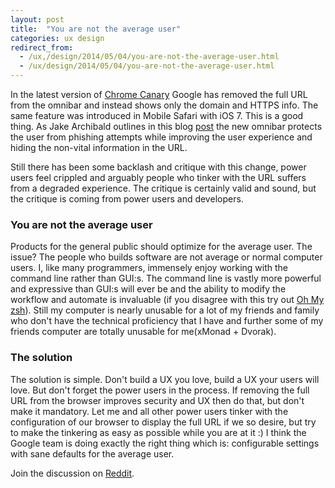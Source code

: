 ```yaml
---
layout: post
title:  "You are not the average user"
categories: ux design
redirect_from: 
  - /ux,/design/2014/05/04/you-are-not-the-average-user.html
  - /ux/design/2014/05/04/you-are-not-the-average-user.html
---
```


In the latest version of [Chrome Canary](https://www.google.com/intl/en/chrome/browser/canary.html) Google has removed the full URL from the omnibar and instead shows only the domain and HTTPS info. The same feature was introduced in Mobile Safari with iOS 7. This is a good thing. As Jake Archibald outlines in this blog [post](http://jakearchibald.com/2014/improving-the-url-bar/) the new omnibar protects the user from phishing attempts while improving the user experience and hiding the non-vital information in the URL.

Still there has been some backlash and critique with this change, power users feel crippled and arguably people who tinker with the URL suffers from a degraded experience. The critique is certainly valid and sound, but the critique is coming from power users and developers.

### You are not the average user

Products for the general public should optimize for the average user. The issue? The people who builds software are not average or normal computer users. I, like many programmers, immensely enjoy working with the command line rather than GUI:s. The command line is vastly more powerful and expressive than GUI:s will ever be and the ability to modify the workflow and automate is invaluable (if you disagree with this try out [Oh My zsh](https://github.com/robbyrussell/oh-my-zsh)). Still my computer is nearly unusable for a lot of my friends and family who don't have the technical proficiency that I have and further some of my friends computer are totally unusable for me(xMonad + Dvorak).

### The solution

 The solution is simple. Don't build a UX you love, build a UX your users will love. But don't forget the power users in the process. If removing the full URL from the browser improves security and UX then do that, but don't make it mandatory. Let me and all other power users tinker with the configuration of our browser to display the full URL if we so desire, but try to make the tinkering as easy as possible while you are at it :) I think the Google team is doing exactly the right thing which is: configurable settings with sane defaults for the average user.

 Join the discussion on [Reddit](http://www.reddit.com/r/programming/comments/24p80j/you_are_not_the_average_user/).
